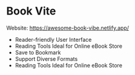 # Book Vite

Website: https://awesome-book-vibe.netlify.app/

* Reader-friendly User Interface
* Reading Tools Ideal for Online eBook Store
* Save to Bookmark
* Support Diverse Formats
* Reading Tools Ideal for Online eBook Store
